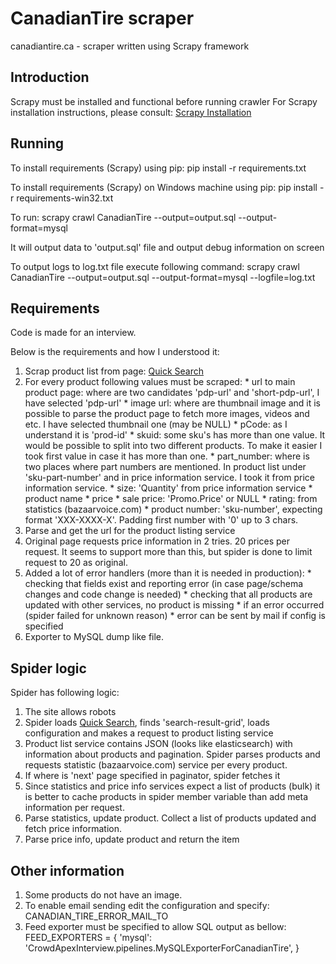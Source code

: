 # CanadianTire scraper
canadiantire.ca - scraper written using Scrapy framework 

## Introduction

Scrapy must be installed and functional before running crawler
For Scrapy installation instructions, please consult:
[Scrapy Installation](https://doc.scrapy.org/en/latest/intro/install.html)

## Running

To install requirements (Scrapy) using pip:
	pip install -r requirements.txt

To install requirements (Scrapy) on Windows machine using pip:
	pip install -r requirements-win32.txt

To run:
	scrapy crawl CanadianTire --output=output.sql --output-format=mysql

It will output data to 'output.sql' file and output debug information
on screen

To output logs to log.txt file execute following command:
	scrapy crawl CanadianTire --output=output.sql --output-format=mysql --logfile=log.txt

## Requirements

Code is made for an interview.

Below is the requirements and how I understood it:
  1. Scrap product list from page: [Quick Search](http://www.canadiantire.ca/en/household-pets/cleaning-supplies-vacuums/vacuums-floor-care/mops-buckets.html)
  2. For every product following values must be scraped:
    * url to main product page: where are two candidates 'pdp-url' and 'short-pdp-url', I have selected 'pdp-url'
    * image url: where are thumbnail image and it is possible to parse the product page to fetch more images, videos and etc. I have selected thumbnail one (may be NULL)
    * pCode: as I understand it is 'prod-id'
    * skuid: some sku's has more than one value. It would be possible to split into two different products. To make it easier I took first value in case it has more than one.
    * part_number: where is two places where part numbers are mentioned. In product list under 'sku-part-number' and in price information service. I took it from price information service.
    * size: 'Quantity' from price information service
    * product name
    * price
    * sale price: 'Promo.Price' or NULL
    * rating: from statistics (bazaarvoice.com)
    * product number: 'sku-number', expecting format 'XXX-XXXX-X'. Padding first number with '0' up to 3 chars.
  3. Parse and get the url for the product listing service
  4. Original page requests price information in 2 tries. 20 prices per request. It seems to support more than this, but spider is done to limit request to 20 as original.
  5. Added a lot of error handlers (more than it is needed in production):
    * checking that fields exist and reporting error (in case page/schema changes and code change is needed)
    * checking that all products are updated with other services, no product is missing
    * if an error occurred (spider failed for unknown reason)
    * error can be sent by mail if config is specified
  6. Exporter to MySQL dump like file.

## Spider logic

Spider has following logic:

  1. The site allows robots
  2. Spider loads [Quick Search](http://www.canadiantire.ca/en/household-pets/cleaning-supplies-vacuums/vacuums-floor-care/mops-buckets.html), finds 'search-result-grid', loads configuration and makes a request to product listing service
  3. Product list service contains JSON (looks like elasticsearch) with information about products and pagination. Spider parses products and requests statistic (bazaarvoice.com) service per every product.
  4. If where is 'next' page specified in paginator, spider fetches it
  5. Since statistics and price info services expect a list of products (bulk) it is better to cache products in spider member variable than add meta information per request.
  6. Parse statistics, update product. Collect a list of products updated and fetch price information.
  7. Parse price info, update product and return the item

## Other information

  1. Some products do not have an image. 
  2. To enable email sending edit the configuration and specify: CANADIAN_TIRE_ERROR_MAIL_TO
  3. Feed exporter must be specified to allow SQL output as bellow:
    FEED_EXPORTERS = {
      'mysql': 'CrowdApexInterview.pipelines.MySQLExporterForCanadianTire',
    }
